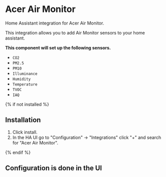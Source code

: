 # Acer Air Monitor

Home Assistant integration for Acer Air Monitor.

This integration allows you to add Air Monitor sensors to your home assistant.

**This component will set up the following sensors.**

- `CO2`
- `PM2.5`
- `PM10`
- `Illuminance`
- `Humidity`
- `Temperature`
- `TVOC`
- `IAQ`

{% if not installed %}
## Installation

1. Click install.
1. In the HA UI go to "Configuration" -> "Integrations" click "+" and search for "Acer Air Monitor".

{% endif %}


## Configuration is done in the UI
